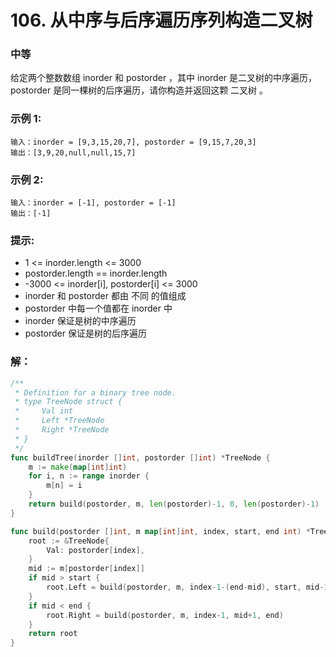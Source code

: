 # 106. 从中序与后序遍历序列构造二叉树

### 中等

给定两个整数数组 inorder 和 postorder ，其中 inorder 是二叉树的中序遍历， postorder 是同一棵树的后序遍历，请你构造并返回这颗 二叉树 。

### 示例 1:

	输入：inorder = [9,3,15,20,7], postorder = [9,15,7,20,3]
	输出：[3,9,20,null,null,15,7]

### 示例 2:

	输入：inorder = [-1], postorder = [-1]
	输出：[-1]

### 提示:
- 1 <= inorder.length <= 3000
- postorder.length == inorder.length
- -3000 <= inorder[i], postorder[i] <= 3000
- inorder 和 postorder 都由 不同 的值组成
- postorder 中每一个值都在 inorder 中
- inorder 保证是树的中序遍历
- postorder 保证是树的后序遍历

### 解：

```go
/**
 * Definition for a binary tree node.
 * type TreeNode struct {
 *     Val int
 *     Left *TreeNode
 *     Right *TreeNode
 * }
 */
func buildTree(inorder []int, postorder []int) *TreeNode {
	m := make(map[int]int)
	for i, n := range inorder {
		m[n] = i
	}
	return build(postorder, m, len(postorder)-1, 0, len(postorder)-1)
}

func build(postorder []int, m map[int]int, index, start, end int) *TreeNode {
	root := &TreeNode{
		Val: postorder[index],
	}
	mid := m[postorder[index]]
	if mid > start {
		root.Left = build(postorder, m, index-1-(end-mid), start, mid-1)
	}
	if mid < end {
		root.Right = build(postorder, m, index-1, mid+1, end)
	}
	return root
}
```